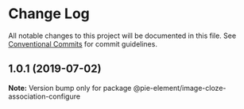 # Change Log

All notable changes to this project will be documented in this file.
See [Conventional Commits](https://conventionalcommits.org) for commit guidelines.

## 1.0.1 (2019-07-02)

**Note:** Version bump only for package @pie-element/image-cloze-association-configure
